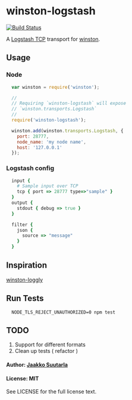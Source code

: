 # winston-logstash

[![Build Status](https://travis-ci.org/jaakkos/winston-logstash.png?branch=master)](https://travis-ci.org/jaakkos/winston-logstash)

A [Logstash TCP][0] transport for [winston][1].

## Usage

### Node

``` js
  var winston = require('winston');

  //
  // Requiring `winston-logstash` will expose
  // `winston.transports.Logstash`
  //
  require('winston-logstash');

  winston.add(winston.transports.Logstash, {
    port: 28777,
    node_name: 'my node name',
    host: '127.0.0.1'
  });
```

### Logstash config

``` ruby
  input {
    # Sample input over TCP
    tcp { port => 28777 type=>"sample" }
  }
  output {
    stdout { debug => true }
  }

  filter {
    json {
      source => "message"
    }
  }

```

## Inspiration
[winston-loggly][2]

## Run Tests

```
  NODE_TLS_REJECT_UNAUTHORIZED=0 npm test
```

## TODO

1. Support for different formats
2. Clean up tests ( refactor )

#### Author: [Jaakko Suutarla](https://github.com/jaakkos)

#### License: MIT

See LICENSE for the full license text.

[0]: http://logstash.net/
[1]: https://github.com/flatiron/winston
[2]: https://github.com/indexzero/winston-loggly
